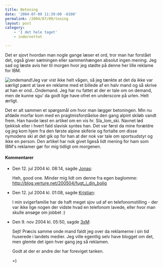 ```yaml
---
title: Betoning
date: '2004-07-09 11:39:00 -0100'
permalink: /2004/07/09/toning
layout: post
category:
    - 'I det hele taget'
    - indernettet

---
```

Det er sjovt hvordan man nogle gange læser et ord, tror man har forstået det, også giver sætningen eller sammenhængen absolut ingen mening. Jeg sad og læste avis her til morgen hvor jeg stødte på denne her lille reklame for IBM.

 ![ondemand!](http://xoc.dk/images/things/ondemand.png)Jeg var vist ikke helt vågen, så jeg tænkte at det da ikke var særligt pænt at lave en reklame med et billede af en halv mand og så skrive at han er ond...Ondemand. Jeg har nu fattet at der er tale om on demand, men de kunne sgu' da godt lige have ofret en underscore på urlen. Helt ærligt.

Det er alt sammen et spørgsmål om hvor man lægger betoningen. Min nu afdøde morfar kom med en pragtmisforståelse den gang alpint skiløb vandt frem. Han havde læst en artikel om en vis hr. Sla_lom_ski. Navnet lød tjekkisk eller i hvert fald slavisk syntes han. Det var først da mine forældre og jeg kom hjem fra den første alpine skiferie og fortalte om disse nymodens ski at det gik op for han at der nok var tale om sportsudstyr og ikke en person. Den artikel har nok givet ligeså lidt mening for ham som IBM's reklamer gør for mig tidligt om morgenen.
<div class="vintage-comments">
<h4>Kommentarer </h4>
<ul class="vintage-comments-list"><li>
<p class="comment-meta">Den <time pubdate datetime="2004-07-12T08:14:52+02:00">12. jul 2004 kl.  08:14</time>, sagde <a href="http://verture.net/">Jonas</a>:</p>
<p>Heh, good one. Minder mig lidt om denne fra egen baglomme: <a href="http://blog.verture.net/200504/fugt_i_din_bolig">http://blog.verture.net/200504/fugt_i_din_bolig</a></p>
</li>

<li>
<p class="comment-meta">Den <time pubdate datetime="2004-07-12T13:08:05+02:00">12. jul 2004 kl.  01:08</time>, sagde <a href="http://quovadis.dk">Kristian</a>:</p>
<p>I min svigerfamilie har de haft meget sjov ud af en telefonomstilling - der var ikke lige nogen der vidste hvad en telefonom lavede, eller hvor man skulle ansøge om jobbet :)</p>
</li>

<li>
<p class="comment-meta">Den <time pubdate datetime="2004-11-09T17:50:27+01:00">9. nov 2004 kl.  05:50</time>, sagde <a href="http://detfalskested.dk">3xM</a>:</p>
<p>Sejt! Præcis samme onde mand faldt jeg over da reklamerne i sin tid huserede i landets medier. Jeg ville egentlig selv have blogget om det, men glemte det igen hver gang jeg så reklamen.</p>
<p>Godt at der er andre der har foreviget tanken.</p>
<p>=)</p>
</li>
</ul>
</div>
